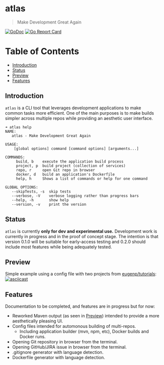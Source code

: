 # atlas
> Make Development Great Again

[![GoDoc](https://godoc.org/github.com/ahstn/atlas?status.svg)](https://godoc.org/github.com/ahstn/atlas)
[![Go Report Card](https://goreportcard.com/badge/ahstn/atlas)](https://goreportcard.com/report/ahstn/atlas)

# Table of Contents

* [Introduction](#introduction)
* [Status](#status)
* [Preview](#preview)
* [Features](#features)

## Introduction
`atlas` is a CLI tool that leverages development applications to make common tasks more efficient.
One of the main purposes is to make builds simpler across multiple repos while providing an aesthetic user interface.

```
➜ atlas help
NAME:
   atlas - Make Development Great Again

USAGE:
    [global options] command [command options] [arguments...]

COMMANDS:
     build, b    execute the application build process
     project, p  build project (collection of services)
     repo, r     open Git repo in browser
     docker, d   build an application's Dockerfile
     help, h     Shows a list of commands or help for one command

GLOBAL OPTIONS:
   --skipTests, -s  skip tests
   --verbose, -V    verbose logging rather than progress bars
   --help, -h       show help
   --version, -v    print the version
```

## Status
`atlas` is currently **only for dev and experimental use.** Development work is
currently in progress and in the proof of concept stage. The intention is that
version 0.1.0 will be suitable for early-access testing and 0.2.0 should include
most features while being adequately tested.

## Preview
Simple example using a config file with two projects from [eugenp/tutorials]:
[![asciicast](https://asciinema.org/a/vcZS0r2z15HXiusFTBHGPQtSQ.png)](https://asciinema.org/a/vcZS0r2z15HXiusFTBHGPQtSQ)


## Features
Documentation to be completed, and features are in progress but for now:
* Reworked Maven output (as seen in [Preview](#preview)) intended to provide a more aesthetically pleasing UI.
* Config files intended for automonous building of multi-repos.
  * Including application builder (mvn, npm, etc), Docker builds and Docker runs.
* Opening Git repository in browser from the terminal.
* Opening GitHub/JIRA issue in browser from the terminal.
* .gitignore generator with language detection.
* Dockerfile generator with language detection.

[eugenp/tutorials]: https://github.com/eugenp/tutorials/
